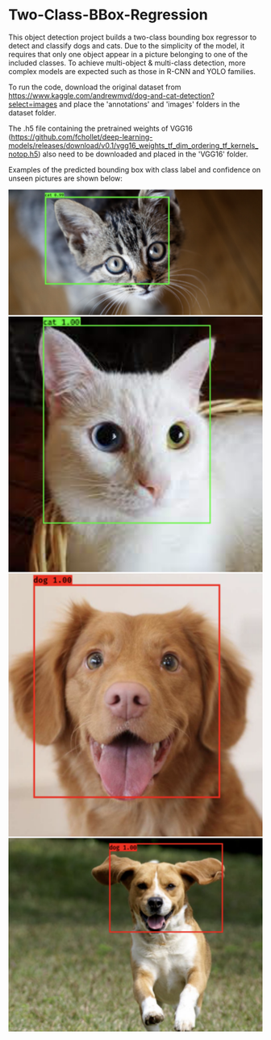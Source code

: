 # Two-Class-BBox-Regression
 This object detection project builds a two-class bounding box regressor to detect and classify dogs and cats. Due to the simplicity of the model, it requires that only one object appear in a picture belonging to one of the included classes. To achieve multi-object & multi-class detection, more complex models are expected such as those in R-CNN and YOLO families.

 To run the code, download the original dataset from https://www.kaggle.com/andrewmvd/dog-and-cat-detection?select=images and place the 'annotations' and 'images' folders in the dataset folder. 
 
 The .h5 file containing the pretrained weights of VGG16 (https://github.com/fchollet/deep-learning-models/releases/download/v0.1/vgg16_weights_tf_dim_ordering_tf_kernels_notop.h5) also need to be downloaded and placed in the 'VGG16' folder.

 Examples of the predicted bounding box with class label and confidence on unseen pictures are shown below:
 
 ![Image](cat1.png)
 ![Image](cat2.png)
 ![Image](dog1.png)
 ![Image](dog2.png)
